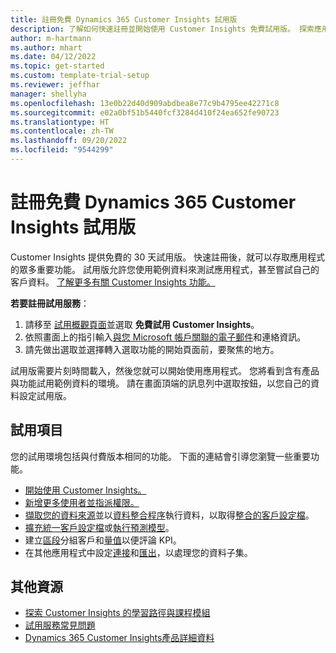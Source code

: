 ```yaml
---
title: 註冊免費 Dynamics 365 Customer Insights 試用版
description: 了解如何快速註冊並開始使用 Customer Insights 免費試用版。 探索應用程式並尋找其他學習資源。
author: m-hartmann
ms.author: mhart
ms.date: 04/12/2022
ms.topic: get-started
ms.custom: template-trial-setup
ms.reviewer: jeffhar
manager: shellyha
ms.openlocfilehash: 13e0b22d40d909abdbea8e77c9b4795ee42271c8
ms.sourcegitcommit: e02a0bf51b5440fcf3284d410f24ea652fe90723
ms.translationtype: HT
ms.contentlocale: zh-TW
ms.lasthandoff: 09/20/2022
ms.locfileid: "9544299"
---
```

# <a name="sign-up-for-a-free-dynamics-365-customer-insights-trial"></a>註冊免費 Dynamics 365 Customer Insights 試用版

Customer Insights 提供免費的 30 天試用版。 快速註冊後，就可以存取應用程式的眾多重要功能。 試用版允許您使用範例資料來測試應用程式，甚至嘗試自己的客戶資料。 [了解更多有關 Customer Insights 功能。](overview.md)

**若要註冊試用服務**：

1. 請移至 [試用概觀頁面](https://dynamics.microsoft.com/ai/customer-insights/)並選取 **免費試用 Customer Insights**。
1. 依照畫面上的指引輸入[與您 Microsoft 帳戶關聯的電子郵件](https://support.microsoft.com/windows/what-is-a-microsoft-account-4a7c48e9-ff5a-e9c6-5a5c-1a57d66c3bfa)和連絡資訊。
1. 請先做出選取並選擇轉入選取功能的開始頁面前，要聚焦的地方。

試用版需要片刻時間載入，然後您就可以開始使用應用程式。 您將看到含有產品與功能試用範例資料的環境。 請在畫面頂端的訊息列中選取按鈕，以您自己的資料設定試用版。

## <a name="what-to-try"></a>試用項目

您的試用環境包括與付費版本相同的功能。 下面的連結會引導您瀏覽一些重要功能。

- [開始使用 Customer Insights。](get-started.md)
- [新增更多使用者並指派權限。](permissions.md)
- [擷取您的資料來源](data-sources.md)並以[資料整合程序](data-unification.md)執行資料，以取得[整合的客戶設定檔](customer-profiles.md)。
- [擴充統一客戶設定檔](enrichment-hub.md)或[執行預測模型](predictions-overview.md)。
- 建立[區段](segments.md)分組客戶和[量值](measures.md)以便評論 KPI。
- 在其他應用程式中設定[連接](connections.md)和[匯出](export-destinations.md)，以處理您的資料子集。

## <a name="additional-resources"></a>其他資源

- [探索 Customer Insights 的學習路徑與課程模組](/training/browse/?products=dynamics-cust-insights)
- [試用服務常見問題](trial-faq.md)
- [Dynamics 365 Customer Insights產品詳細資料](https://dynamics.microsoft.com/ai/customer-insights/)
